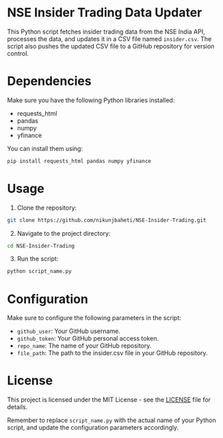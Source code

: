 # NSE Insider Trading Data Updater

This Python script fetches insider trading data from the NSE India API, processes the data, and updates it in a CSV file named `insider.csv`. The script also pushes the updated CSV file to a GitHub repository for version control.

# Dependencies

Make sure you have the following Python libraries installed:

- requests_html
- pandas
- numpy
- yfinance

You can install them using:

```bash
pip install requests_html pandas numpy yfinance
```

# Usage

1. Clone the repository:

```bash
git clone https://github.com/nikunjbaheti/NSE-Insider-Trading.git
```

2. Navigate to the project directory:

```bash
cd NSE-Insider-Trading
```

3. Run the script:

```bash
python script_name.py
```

# Configuration

Make sure to configure the following parameters in the script:

- `github_user`: Your GitHub username.
- `github_token`: Your GitHub personal access token.
- `repo_name`: The name of your GitHub repository.
- `file_path`: The path to the insider.csv file in your GitHub repository.

# License

This project is licensed under the MIT License - see the [LICENSE](LICENSE) file for details.

Remember to replace `script_name.py` with the actual name of your Python script, and update the configuration parameters accordingly.
